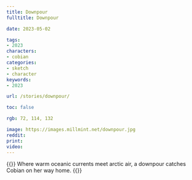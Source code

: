 ```yaml
---
title: Downpour
fulltitle: Downpour

date: 2023-05-02

tags:
- 2023
characters:
- cobian
categories:
- sketch
- character
keywords:
- 2023

url: /stories/downpour/

toc: false

rgb: 72, 114, 132

image: https://images.millmint.net/downpour.jpg
reddit:
print:
video:
---
```

{{<note caption>}}
Where warm oceanic currents meet arctic air, a downpour catches Cobian on her way home.
{{</note>}}